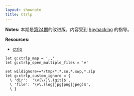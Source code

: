 ```yaml
---
layout: shownote
title: Ctrlp
---
```

__Notes:__ 本期是[第24期](http://happycasts.net/episodes/24)的改进版。内容受到 [hpyhacking](https://github.com/hpyhacking) 的指导。

__Resources:__

- [ctrlp](https://github.com/kien/ctrlp.vim)

~~~
let g:ctrlp_map = ',,'
let g:ctrlp_open_multiple_files = 'v'

set wildignore+=*/tmp/*,*.so,*.swp,*.zip
let g:ctrlp_custom_ignore = {
  \ 'dir':  '\v[\/]\.(git)$',
  \ 'file': '\v\.(log|jpg|png|jpeg)$',
  \ }
~~~

